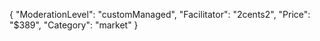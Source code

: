 {
"ModerationLevel": "customManaged",
"Facilitator": "2cents2",
"Price": "$389",
"Category": "market"
}
